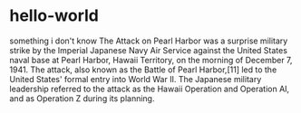 # hello-world
something i don't know
The Attack on Pearl Harbor was a surprise military strike by the Imperial Japanese Navy Air Service against the United States naval base at Pearl Harbor, Hawaii Territory, on the morning of December 7, 1941. The attack, also known as the Battle of Pearl Harbor,[11] led to the United States' formal entry into World War II. The Japanese military leadership referred to the attack as the Hawaii Operation and Operation AI, and as Operation Z during its planning.
